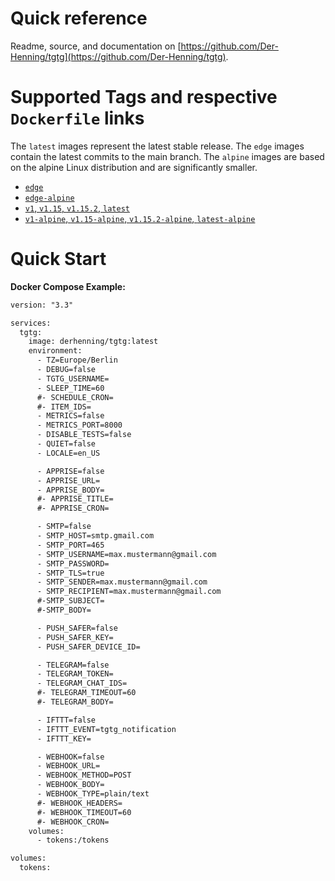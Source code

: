 # Quick reference

Readme, source, and documentation on [https://github.com/Der-Henning/tgtg](https://github.com/Der-Henning/tgtg).

# Supported Tags and respective `Dockerfile` links

 The `latest` images represent the latest stable release.
 The `edge` images contain the latest commits to the main branch.
 The `alpine` images are based on the alpine Linux distribution and are significantly smaller.

- [`edge`](https://github.com/Der-Henning/tgtg/blob/main/Dockerfile)
- [`edge-alpine`](https://github.com/Der-Henning/tgtg/blob/main/Dockerfile.alpine)
- [`v1`, `v1.15`, `v1.15.2`, `latest`](https://github.com/Der-Henning/tgtg/blob/v1.15.2/Dockerfile)
- [`v1-alpine`, `v1.15-alpine`, `v1.15.2-alpine`, `latest-alpine`](https://github.com/Der-Henning/tgtg/blob/v1.15.2/Dockerfile.alpine)

# Quick Start

**Docker Compose Example:**

````xml
version: "3.3"

services:
  tgtg:
    image: derhenning/tgtg:latest
    environment:
      - TZ=Europe/Berlin
      - DEBUG=false
      - TGTG_USERNAME=
      - SLEEP_TIME=60
      #- SCHEDULE_CRON=
      #- ITEM_IDS=
      - METRICS=false
      - METRICS_PORT=8000
      - DISABLE_TESTS=false
      - QUIET=false
      - LOCALE=en_US

      - APPRISE=false
      - APPRISE_URL=
      - APPRISE_BODY=
      #- APPRISE_TITLE=
      #- APPRISE_CRON=

      - SMTP=false
      - SMTP_HOST=smtp.gmail.com
      - SMTP_PORT=465
      - SMTP_USERNAME=max.mustermann@gmail.com
      - SMTP_PASSWORD=
      - SMTP_TLS=true
      - SMTP_SENDER=max.mustermann@gmail.com
      - SMTP_RECIPIENT=max.mustermann@gmail.com
      #-SMTP_SUBJECT=
      #-SMTP_BODY=

      - PUSH_SAFER=false
      - PUSH_SAFER_KEY=
      - PUSH_SAFER_DEVICE_ID=

      - TELEGRAM=false
      - TELEGRAM_TOKEN=
      - TELEGRAM_CHAT_IDS=
      #- TELEGRAM_TIMEOUT=60
      #- TELEGRAM_BODY=

      - IFTTT=false
      - IFTTT_EVENT=tgtg_notification
      - IFTTT_KEY=

      - WEBHOOK=false
      - WEBHOOK_URL=
      - WEBHOOK_METHOD=POST
      - WEBHOOK_BODY=
      - WEBHOOK_TYPE=plain/text
      #- WEBHOOK_HEADERS=
      #- WEBHOOK_TIMEOUT=60
      #- WEBHOOK_CRON=
    volumes:
      - tokens:/tokens

volumes:
  tokens:
````
